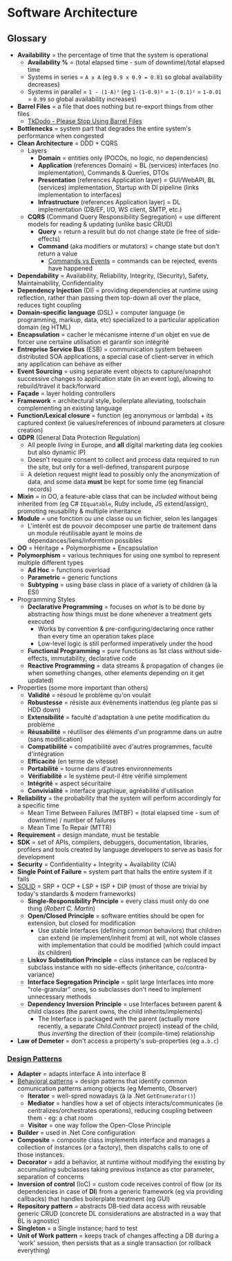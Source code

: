 # Software Architecture

## Glossary

* **Availability** = the percentage of time that the system is operational
  * **Availability %** = (total elapsed time - sum of downtime)/total elapsed time
  * Systems in series = `A x A` (eg `0.9 x 0.9 = 0.81` so global availability decreases)
  * Systems in parallel = `1 - (1-A)²` (eg `1-(1-0.9)²` = `1-(0.1)²` = `1-0.01` = `0.99` so global availability increases)
* **Barrel Files** = a file that does nothing but re-export things from other files
  * [TkDodo - Please Stop Using Barrel Files](https://tkdodo.eu/blog/please-stop-using-barrel-files)
* **Bottlenecks** = system part that degrades the entire system's performance when congested
* **Clean Architecture** = DDD + CQRS
  * Layers
    * **Domain** = entities only (POCOs, no logic, no dependencies)
    * **Application** (references Domain) = BL (services) interfaces (no implementation), Commands & Queries, DTOs
    * **Presentation** (references Application layer) = GUI/WebAPI, BL (services) implementation, Startup with DI pipeline (links implementation to interfaces)
    * **Infrastructure** (references Application layer) = DL implementation (DB/EF, I/O, WS client, SMTP, etc.)
  * **CQRS** (Command Query Responsibility Segregation) = use different models for reading & updating (unlike basic CRUD)
    * **Query** = return a resulit but do not change state (ie free of side-effects)
    * **Command** (aka modifiers or mutators) = change state but don't return a value
      * [Commands vs Events](https://stackoverflow.com/q/4962755/3559724) = commands can be rejected, events have happened
* **Dependability** = Availability, Reliability, Integrity, (Security), Safety, Maintainability, Confidentiality
* **Dependency Injection** (DI) = providing dependencies at runtime using reflection, rather than passing them top-down all over the place, reduces tight coupling
* **Domain-specific language** (DSL) = computer language (ie programming, markup, data, etc) specialized to a particular application domain (eg HTML)
* **Encapsulation** = cacher le mécanisme interne d'un objet en vue de forcer une certaine utilisation et garantir son intégrité
* **Entreprise Service Bus** (ESB) = communication system between distributed SOA applications, a special case of client-server in which any application can behave as either
* **Event Sourcing** = using separate event objects to capture/snapshot successive changes to application state (in an event log), allowing to rebuild/travel it back/forward
* **Façade** = layer holding controllers
* **Framework** = architectural style, boilerplate alleviating, toolschain complementing an existing language
* **Function/Lexical closure** = function (eg anonymous or lambda) + its captured context (ie values/references of inbound parameters at closure creation)
* **GDPR** (General Data Protection Regulation)
  * All people _living_ in Europe, and **all** digital marketing data (eg cookies but also dynamic IP)
  * Doesn't require consent to collect and process data required to run the site, but only for a well-defined, transparent purpose
  * A deletion request might lead to possibly only the anonymization of data, and some data **must** be kept for some time (eg financial records)
* **Mixin** = in OO, a feature-able class that can be _included_ without being inherited from (eg C# `IEquatable`, Ruby include, JS extend/assign), promoting reusability & multiple inheritance
* **Module** = une fonction ou une classe ou un fichier, selon les langages
  * L'intérêt est de pouvoir décomposer une partie de traitement dans un module réutilisable ayant le moins de dépendances/liens/informtion possibles
* **OO** = Héritage + Polymorphisme + Encapsulation
* **Polymorphism** = various techniques for using one symbol to represent multiple different types
  * **Ad Hoc** = functions overload
  * **Parametric** = generic functions
  * **Subtyping** = using base class in place of a variety of children (à la ESI)
* Programming Styles
  * **Declarative Programming** = focuses on _what_ is to be done by abstracting _how_ things must be done whenever a treatment gets executed
    * Works by convention & pre-configuring/declaring once rather than every time an operation takes place
    * Low-level logic is still performed imperatively under the hood
  * **Functional Programming** = pure functions as 1st class without side-effects, immutability, declarative code
  * **Reactive Programming** = data streams & propagation of changes (ie when something changes, other elements depending on it get updated)
* Properties (some more important than others)
  * **Validité** = résoud le problème qu'on voulait
  * **Robustesse** = résiste aux évènements inattendus (eg plante pas si HDD down)
  * **Extensibilité** = faculté d'adaptation à une petite modification du problème
  * **Réusabilité** = réutiliser des éléments d'un programme dans un autre (sans modification)
  * **Compatibilité** = compatibilité avec d'autres programmes, faculté d'intégration
  * **Efficacité** (en terme de vitesse)
  * **Portabilité** = tourne dans d'autres environnements
  * **Vérifiabilité** = le système peut-il être vérifié simplement
  * **Intégrité** = aspect sécuritaire
  * **Convivialité** = interface graphique, agréabilité d'utilisation
* **Reliability** = the probability that the system will perform accordingly for a specific time
  * Mean Time Between Failures (MTBF) = (total elapsed time - sum of downtime) / number of failures
  * Mean Time To Repair (MTTR)
* **Requirement** = design mandate, must be testable
* **SDK** = set of APIs, compilers, debuggers, documentation, libraries, profilers and tools created by language developers to serve as basis for development
* **Security** = Confidentiality + Integrity + Availability (CIA)
* **Single Point of Failure** = system part that halts the entire system if it fails
* [SOLID](https://en.wikipedia.org/wiki/SOLID) = SRP + OCP + LSP + ISP + DIP (most of those are trivial by today's standards & modern frameworks)
  * **Single-Responsibility Principle** = every class must only do one thing (_Robert C. Martin_)
  * **Open/Closed Principle** = software entities should be open for extension, but closed for modification
    * Use stable Interfaces (defining common behaviors) that children can extend (ie implement/inherit from) at will, not whole classes with implementation that could be modified (which could impact its children)
  * **Liskov Substitution Principle** = class instance can be replaced by subclass instance with no side-effects (inheritance, co/contra-variance)
  * **Interface Segregation Principle** = split large Interfaces into more "role-granular" ones, so subclasses don't need to implement unnecessary methods
  * **Dependency Inversion Principle** = use Interfaces between parent & child classes (the parent owns, the child inherits/implements)
    * The Interface is packaged with the parent (actually more recently, a separate _Child.Contract_ project) instead of the child, thus _inverting_ the direction of their (compile-time) relationship
* **Law of Demeter** = don't access a property's sub-properties (eg `a.b.c`)

### [Design Patterns](https://refactoring.guru/design-patterns/catalog)

* **Adapter** = adapts interface A into interface B
* [Behavioral patterns](https://en.wikipedia.org/wiki/Behavioral_pattern) = design patterns that identify common comunication patterns among objects (eg Memento, Observer)
  * **Iterator** = well-spred nowadays (à la .Net `GetEnumerator()`)
  * **Mediator** = handles how a set of objects interacts/communicates (ie centralizes/orchestrates operations), reducing coupling between them - eg: a chat room
  * **Visitor** = one way follow the Open-Close Principle
* **Builder** = used in .Net Core configuration
* **Composite** = composite class implements interface and manages a collection of instances (or a factory), then dispatchs calls to one of those instances.
* **Decorator** = add a behavior, at runtime without modifying the existing by accumulating subclasses taking previous instance as ctor parameter, separation of concerns
* **Inversion of control** (IoC) = custom code receives control of flow (or its dependencies in case of **DI**) from a generic framework (eg via providing callbacks) that handles boilerplate treatment (eg GUI)
* **Repository pattern** = abstracts DB-tied data access with reusable generic CRUD (concrete DL considerations are abstracted in a way that BL is agnostic)
* **Singleton** = a Single instance; hard to test
* **Unit of Work pattern** = keeps track of changes affecting a DB during a 'work' session, then persists that as a single transaction (or rollback everything)

